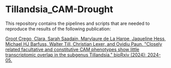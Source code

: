 # Tillandsia_CAM-Drought

This repository contains the pipelines and scripts that are needed to reproduce the results of the following publication:

[Groot Crego, Clara, Sarah Saadain, Marylaure de La Harpe, Jaqueline Hess, Michael HJ Barfuss, Walter Till, Christian Lexer, and Ovidiu Paun. "Closely related facultative and constitutive CAM phenotypes show little transcriptomic overlap in the subgenus Tillandsia." bioRxiv (2024): 2024-05.](https://www.biorxiv.org/content/10.1101/2024.05.09.593278v1.abstract)
